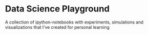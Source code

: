 # Data Science Playground
A collection of ipython-notebooks with experiments, simulations and visualizations that I've created for personal learning
